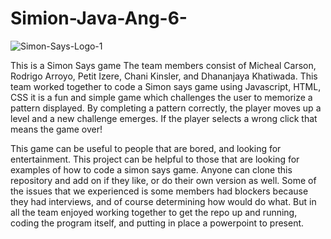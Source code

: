 # Simion-Java-Ang-6-

![Simon-Says-Logo-1](https://user-images.githubusercontent.com/65076325/133472586-0670df47-0ba7-4e99-92e4-dd6c858bca0c.jpg)

This is a Simon Says game 
The team members consist of Micheal Carson, Rodrigo Arroyo, Petit Izere, Chani Kinsler, and Dhananjaya Khatiwada. This team worked together to  code a Simon says game using Javascript, HTML, CSS
it is a fun and simple game which challenges the user to memorize a pattern displayed. By completing a pattern correctly, the player moves up a level and a new challenge emerges. If the player selects a wrong click that means the game over!

This game can be useful to people that are bored, and looking for entertainment. This project can be helpful to those that are looking for examples of how to code a simon says game. Anyone can clone this repository and add on if they like, or do their own version as well. Some of the issues that we experienced is some members had blockers because they had interviews, and of course determining how would do what. But in all the team enjoyed working together to get the repo up and running, coding the program itself, and putting in place a powerpoint to present. 
